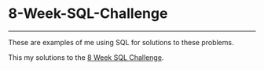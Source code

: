# 8-Week-SQL-Challenge
-------------
These are examples of me using SQL for solutions to these problems.

This my solutions to the [8 Week SQL Challenge](https://8weeksqlchallenge.com/).
